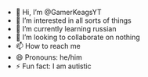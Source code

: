 - 👋 Hi, I’m @GamerKeagsYT
- 👀 I’m interested in all sorts of things  
- 🌱 I’m currently learning russian  
- 💞️ I’m looking to collaborate on nothing
- 📫 How to reach me  
- 😄 Pronouns: he/him 
- ⚡ Fun fact: I am autistic

<!---
GamerKeagsYT/GamerKeagsYT is a ✨ special ✨ repository because its `README.md` (this file) appears on your GitHub profile.
You can click the Preview link to take a look at your changes.
--->
